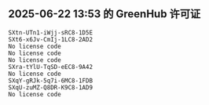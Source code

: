 ## 2025-06-22 13:53 的 GreenHub 许可证
```
SXtn-UTn1-iWjj-sRC8-1D5E
SXt6-x6Jv-CmIj-1LC8-2AD2
No license code
No license code
No license code
SXra-tYlU-TqSD-eEC8-9A42
No license code
SXqY-gRJk-5q7i-6MC8-1FDB
SXqU-zuMZ-Q8DR-K9C8-1AD9
No license code
```
